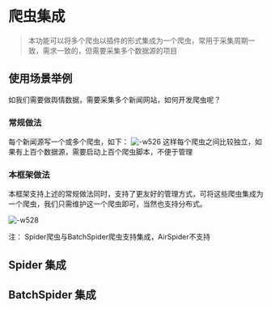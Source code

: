 # 爬虫集成

 > 本功能可以将多个爬虫以插件的形式集成为一个爬虫，常用于采集周期一致，需求一致的，但需要采集多个数据源的项目
 
 
## 使用场景举例

如我们需要做舆情数据，需要采集多个新闻网站，如何开发爬虫呢？

### 常规做法

每个新闻源写一个或多个爬虫，如下：
![-w526](media/16146986664270.jpg)
这样每个爬虫之间比较独立，如果有上百个数据源，需要启动上百个爬虫脚本，不便于管理

### 本框架做法

本框架支持上述的常规做法同时，支持了更友好的管理方式，可将这些爬虫集成为一个爬虫，我们只需维护这一个爬虫即可，当然也支持分布式。

![-w528](media/16146992324366.jpg)

注： Spider爬虫与BatchSpider爬虫支持集成，AirSpider不支持

## Spider 集成



## BatchSpider 集成